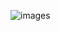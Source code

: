 ![images](https://github.com/KadirDokur/python_temelleri/assets/45979582/3b22da15-db9f-4cff-a171-cef17be78062)
